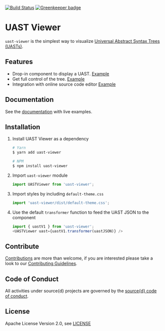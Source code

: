 [![Build Status](https://travis-ci.org/bblfsh/uast-viewer.svg)](https://travis-ci.org/bblfsh/uast-viewer) [![Greenkeeper badge](https://badges.greenkeeper.io/bblfsh/uast-viewer.svg)](https://greenkeeper.io/)

# UAST Viewer

`uast-viewer` is the simplest way to visualize [Universal Abstract Syntax Trees (UASTs)](https://doc.bblf.sh/uast/uast-specification.html).

## Features

 - Drop-in component to display a UAST. [Example](https://uast-viewer.bblf.sh/#!/Uncontrolled)
 - Get full control of the tree. [Example](https://uast-viewer.bblf.sh/#!/Controlled)
 - Integration with online source code editor [Example](https://uast-viewer.bblf.sh/#!/With%20source%20code)

## Documentation

See the [documentation](https://uast-viewer.bblf.sh/) with live examples.

## Installation

1. Install UAST Viewer as a dependency

    ```bash
    # Yarn
    $ yarn add uast-viewer

    # NPM
    $ npm install uast-viewer
    ```

2. Import `uast-viewer` module

    ```js
    import UASTViewer from 'uast-viewer';
    ```

3. Import styles by including `default-theme.css`

    ```js
    import 'uast-viewer/dist/default-theme.css';
    ```

4. Use the default `transformer` function to feed the UAST JSON to the component

    ```js
    import { uastV1 } from 'uast-viewer';
    <UASTViewer uast={uastV1.transformer(uastJSON)} />
    ```


## Contribute

[Contributions](https://github.com/bblfsh/uast-viewer/issues) are more than welcome, if you are interested please take a look to our [Contributing Guidelines](CONTRIBUTING.md).


## Code of Conduct

All activities under source{d} projects are governed by the [source{d} code of conduct](https://github.com/bblfsh/guide/blob/master/.github/CODE_OF_CONDUCT.md).


## License

Apache License Version 2.0, see [LICENSE](LICENSE)

